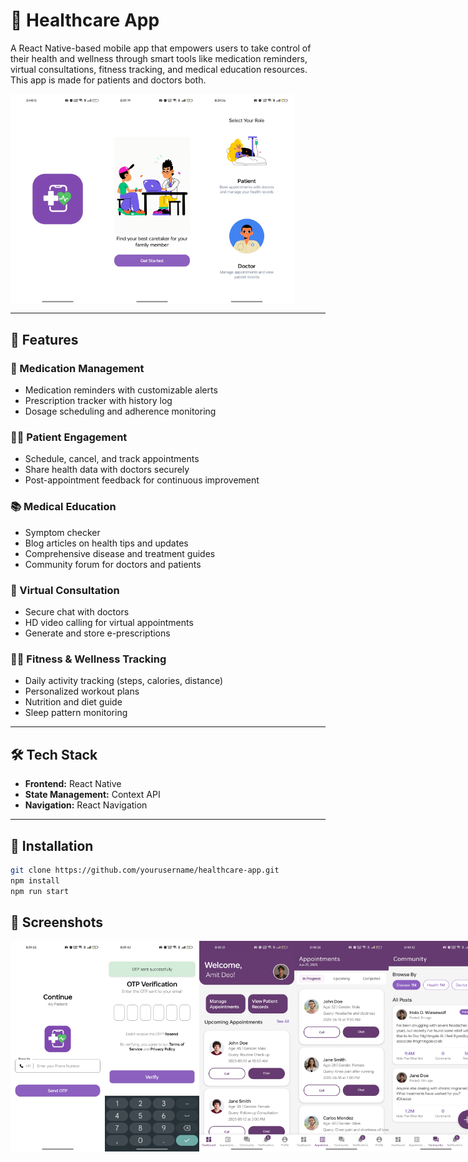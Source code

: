 # 🏥 Healthcare App

A React Native-based mobile app that empowers users to take control of their health and wellness through smart tools like medication reminders, virtual consultations, fitness tracking, and medical education resources. This app is made for patients and doctors both.

<div style="display: flex; flex-direction: 'row';">
<img src="./screenshots/img1.jpg" width=30%>
<img src="./screenshots/img2.jpg" width=30%>
<img src="./screenshots/img3.jpg" width=30%>
</div>

---

## 📱 Features

### 🔔 Medication Management

- Medication reminders with customizable alerts
- Prescription tracker with history log
- Dosage scheduling and adherence monitoring

### 🧑‍⚕️ Patient Engagement

- Schedule, cancel, and track appointments
- Share health data with doctors securely
- Post-appointment feedback for continuous improvement

### 📚 Medical Education

- Symptom checker
- Blog articles on health tips and updates
- Comprehensive disease and treatment guides
- Community forum for doctors and patients

### 💬 Virtual Consultation

- Secure chat with doctors
- HD video calling for virtual appointments
- Generate and store e-prescriptions

### 🏃‍♀️ Fitness & Wellness Tracking

- Daily activity tracking (steps, calories, distance)
- Personalized workout plans
- Nutrition and diet guide
- Sleep pattern monitoring

---

## 🛠️ Tech Stack

- **Frontend:** React Native
- **State Management:** Context API
- **Navigation:** React Navigation

---

## 🚀 Installation

```bash
git clone https://github.com/yourusername/healthcare-app.git
npm install
npm run start
```

## 📸 Screenshots

<div style="display: flex; flex-direction: 'row';">
<img src="./screenshots/img4.jpg" width=30%>
<img src="./screenshots/img5.jpg" width=30%>
<img src="./screenshots/img6.jpg" width=30%>
<img src="./screenshots/img7.jpg" width=30%>
<img src="./screenshots/img8.jpg" width=30%>
<img src="./screenshots/img9.jpg" width=30%>
<img src="./screenshots/img10.jpg" width=30%>
<img src="./screenshots/img11.jpg" width=30%>
<img src="./screenshots/img12.jpg" width=30%>
<img src="./screenshots/img13.jpg" width=30%>
<img src="./screenshots/img14.jpg" width=30%>
<img src="./screenshots/img15.jpg" width=30%>
<img src="./screenshots/img16.jpg" width=30%>
<img src="./screenshots/img17.jpg" width=30%>
<img src="./screenshots/img18.jpg" width=30%>
<img src="./screenshots/img19.jpg" width=30%>
<img src="./screenshots/img20.jpg" width=30%>
<img src="./screenshots/img21.jpg" width=30%>
<img src="./screenshots/img22.jpg" width=30%>
<img src="./screenshots/img23.jpg" width=30%>
<img src="./screenshots/img24.jpg" width=30%>
<img src="./screenshots/img25.jpg" width=30%>
</div>
